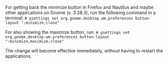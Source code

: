 For getting back the minimize button in Firefox and Nautilus and maybe other applications on Gnome (v. 3.28.3), run the following command in a terminal:
`# gsettings set org.gnome.desktop.wm.preferences button-layout ":minimize,close"`

For also showing the maximize button, run:
`# gsettings set org.gnome.desktop.wm.preferences button-layout ":minimize,maximize,close"`

The change will become effective immediately, without having to restart the applications.
